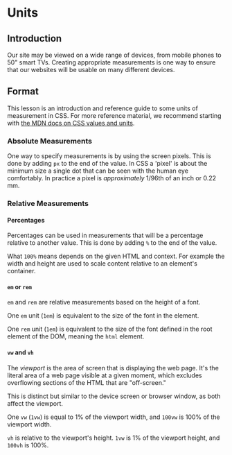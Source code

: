 # Units

## Introduction

Our site may be viewed on a wide range of devices, from mobile phones to 50" smart TVs. Creating appropriate measurements is one way to ensure that our websites will be usable on many different devices.

## Format

This lesson is an introduction and reference guide to some units of measurement in CSS. For more reference material, we recommend starting with [the MDN docs on CSS values and units](https://developer.mozilla.org/en-US/docs/Web/CSS/CSS_Values_and_Units).

### Absolute Measurements

One way to specify measurements is by using the screen pixels. This is done by adding `px` to the end of the value.  In CSS a 'pixel' is about the minimum size a single dot that can be seen with the human eye comfortably.  In practice a pixel is _approximately_ 1/96th of an inch or 0.22 mm.

### Relative Measurements

#### Percentages

Percentages can be used in measurements that will be a percentage relative to another value. This is done by adding `%` to the end of the value.

What `100%` means depends on the given HTML and context.  For example the width and height are used to scale content relative to an element's container.

#### `em` or `rem`

`em` and `rem` are relative measurements based on the height of a font.

One `em` unit (`1em`) is equivalent to the size of the font in the element.

One `rem` unit (`1em`) is equivalent to the size of the font defined in the root element of the DOM, meaning the `html` element.

#### `vw` and `vh`

The _viewport_ is the area of screen that is displaying the web page. It's the literal area of a web page visible at a given moment, which excludes overflowing sections of the HTML that are "off-screen."

This is distinct but similar to the device screen or browser window, as both affect the viewport.

One `vw` (`1vw`) is equal to 1% of the viewport width, and `100vw` is 100% of the viewport width.

`vh` is relative to the viewport's height. `1vw` is 1% of the viewport height, and `100vh` is 100%.
